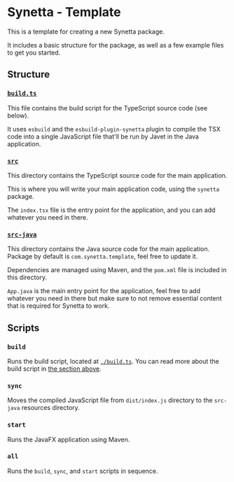 # Synetta - Template

This is a template for creating a new Synetta package.

It includes a basic structure for the package, as well as a few example files to get you started.

## Structure

### [`build.ts`](./build.ts)

This file contains the build script for the TypeScript source code (see below).

It uses `esbuild` and the `esbuild-plugin-synetta` plugin to compile the TSX code into a single JavaScript file
that'll be run by Javet in the Java application.

### [`src`](./src/)

This directory contains the TypeScript source code for the main application.

This is where you will write your main application code, using the `synetta` package.

The `index.tsx` file is the entry point for the application, and you can add whatever you need in there.

### [`src-java`](./src-java/)

This directory contains the Java source code for the main application.
Package by default is `com.synetta.template`, feel free to update it.

Dependencies are managed using Maven, and the `pom.xml` file is included in this directory.

`App.java` is the main entry point for the application, feel free to add whatever you need
in there but make sure to not remove essential content that is required for Synetta to work.

## Scripts

### `build`

Runs the build script, located at [`./build.ts`](./build.ts).
You can read more about the build script in [the section above](#buildts).

### `sync`

Moves the compiled JavaScript file from `dist/index.js` directory to the `src-java` resources directory.

### `start`

Runs the JavaFX application using Maven.

### `all`

Runs the `build`, `sync`, and `start` scripts in sequence.
